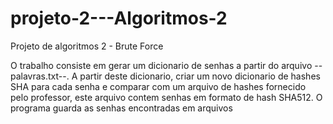 # projeto-2---Algoritmos-2
Projeto de algoritmos 2 - Brute Force 

O trabalho consiste em gerar um dicionario de senhas a partir do arquivo --palavras.txt--. A partir deste dicionario, criar um novo dicionario de hashes SHA para cada senha e comparar com um arquivo de hashes fornecido pelo professor, este arquivo contem senhas em formato de hash SHA512. O programa guarda as senhas encontradas em arquivos
